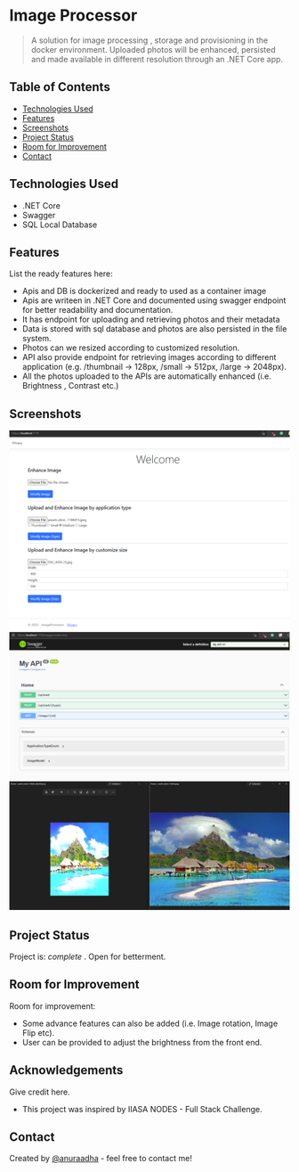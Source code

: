 # Image Processor
>A solution for image processing , storage and provisioning in the docker environment. Uploaded photos will be enhanced, persisted and made available in different resolution through an .NET Core app.


## Table of Contents
* [Technologies Used](#technologies-used)
* [Features](#features)
* [Screenshots](#screenshots)
* [Project Status](#project-status)
* [Room for Improvement](#room-for-improvement)
* [Contact](#contact)

## Technologies Used
- .NET Core
- Swagger
- SQL Local Database


## Features
List the ready features here:
- Apis and DB is dockerized and ready to used as a container image
- Apis are writeen in .NET Core and documented using swagger endpoint for better readability and documentation.
- It has endpoint for uploading and retrieving photos and their metadata
- Data is stored with sql database and photos are also persisted in the file system.
- Photos can we resized according to customized resolution.
- API also provide endpoint for retrieving images according to different application  (e.g. /thumbnail -> 128px, /small -> 512px, /large -> 2048px).
- All the photos uploaded to the APIs are automatically enhanced (i.e. Brightness , Contrast etc.)


## Screenshots
![Example screenshot](./image_6.png)
![Example screenshot](./image_3.png)
![Example screenshot](./image_5.png)



## Project Status
Project is: _complete_ . Open for betterment.


## Room for Improvement

Room for improvement:
- Some advance features can also be added (i.e. Image rotation, Image Flip etc).
-  User can be provided to adjust the brightness from the front end.


## Acknowledgements
Give credit here.
- This project was inspired by IIASA NODES - Full Stack Challenge.


## Contact
Created by [@anuraadha](https://www.linkedin.com/in/anuradha-dhaked/) - feel free to contact me!

